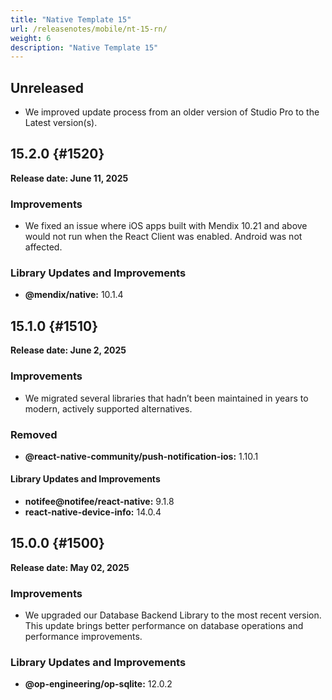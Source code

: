 ```yaml
---
title: "Native Template 15"
url: /releasenotes/mobile/nt-15-rn/
weight: 6
description: "Native Template 15"
---
```


## Unreleased

- We improved update process from an older version of Studio Pro to the Latest version(s).

## 15.2.0 {#1520}
**Release date: June 11, 2025**

### Improvements
- We fixed an issue where iOS apps built with Mendix 10.21 and above would not run when the React Client was enabled. Android was not affected.

### Library Updates and Improvements

- **@mendix/native:** 10.1.4

## 15.1.0 {#1510}

**Release date: June 2, 2025**

### Improvements

* We migrated several libraries that hadn’t been maintained in years to modern, actively supported alternatives.

### Removed

* **@react-native-community/push-notification-ios:** 1.10.1

#### Library Updates and Improvements

* **notifee@notifee/react-native:** 9.1.8
* **react-native-device-info:** 14.0.4

## 15.0.0 {#1500}

**Release date: May 02, 2025**

### Improvements

- We upgraded our Database Backend Library to the most recent version. This update brings better performance on database operations and performance improvements. 

### Library Updates and Improvements

- **@op-engineering/op-sqlite:** 12.0.2